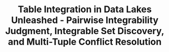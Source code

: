 ---
title: "Table Integration in Data Lakes Unleashed - Pairwise Integrability Judgment, Integrable Set Discovery, and Multi-Tuple Conflict Resolution"
authors:
- Daomin Ji
- Hui Luo
- admin
- J. Shane Culpepper

publication_types: ["1"]
publication: In *VLDB Journal*
publication_short: In *VLDB Journal*
publishDate: "2025-03-25"

abstract: 


#tags:
#- Source Themes
featured: true


---